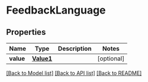 # FeedbackLanguage


## Properties
Name | Type | Description | Notes
------------ | ------------- | ------------- | -------------
**value** | [**Value1**](Value1.md) |  | [optional] 

[[Back to Model list]](../README.md#documentation-for-models) [[Back to API list]](../README.md#documentation-for-api-endpoints) [[Back to README]](../README.md)



